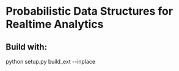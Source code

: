 Probabilistic Data Structures for Realtime Analytics
====================================================

## Build with:
python setup.py build_ext --inplace
